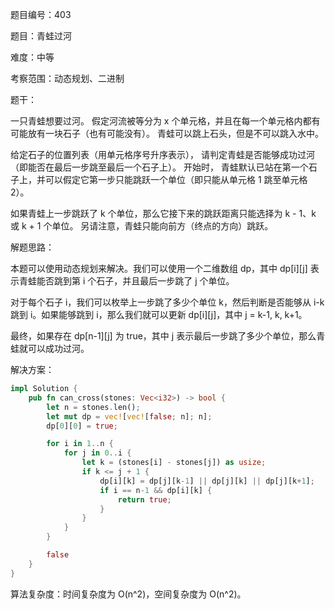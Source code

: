 题目编号：403

题目：青蛙过河

难度：中等

考察范围：动态规划、二进制

题干：

一只青蛙想要过河。 假定河流被等分为 x 个单元格，并且在每一个单元格内都有可能放有一块石子（也有可能没有）。 青蛙可以跳上石头，但是不可以跳入水中。

给定石子的位置列表（用单元格序号升序表示）， 请判定青蛙是否能够成功过河（即能否在最后一步跳至最后一个石子上）。 开始时， 青蛙默认已站在第一个石子上，并可以假定它第一步只能跳跃一个单位（即只能从单元格 1 跳至单元格 2）。

如果青蛙上一步跳跃了 k 个单位，那么它接下来的跳跃距离只能选择为 k - 1、k 或 k + 1 个单位。 另请注意，青蛙只能向前方（终点的方向）跳跃。

解题思路：

本题可以使用动态规划来解决。我们可以使用一个二维数组 dp，其中 dp[i][j] 表示青蛙能否跳到第 i 个石子，并且最后一步跳了 j 个单位。

对于每个石子 i，我们可以枚举上一步跳了多少个单位 k，然后判断是否能够从 i-k 跳到 i。如果能够跳到 i，那么我们就可以更新 dp[i][j]，其中 j = k-1, k, k+1。

最终，如果存在 dp[n-1][j] 为 true，其中 j 表示最后一步跳了多少个单位，那么青蛙就可以成功过河。

解决方案：

```rust
impl Solution {
    pub fn can_cross(stones: Vec<i32>) -> bool {
        let n = stones.len();
        let mut dp = vec![vec![false; n]; n];
        dp[0][0] = true;

        for i in 1..n {
            for j in 0..i {
                let k = (stones[i] - stones[j]) as usize;
                if k <= j + 1 {
                    dp[i][k] = dp[j][k-1] || dp[j][k] || dp[j][k+1];
                    if i == n-1 && dp[i][k] {
                        return true;
                    }
                }
            }
        }

        false
    }
}
```

算法复杂度：时间复杂度为 O(n^2)，空间复杂度为 O(n^2)。